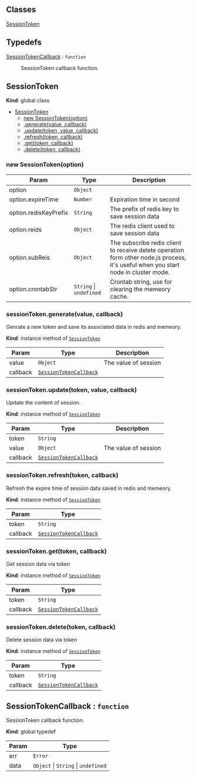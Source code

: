 ## Classes

<dl>
<dt><a href="#SessionToken">SessionToken</a></dt>
<dd></dd>
</dl>

## Typedefs

<dl>
<dt><a href="#SessionTokenCallback">SessionTokenCallback</a> : <code>function</code></dt>
<dd><p>SessionToken callback function.</p>
</dd>
</dl>

<a name="SessionToken"></a>

## SessionToken
**Kind**: global class  

* [SessionToken](#SessionToken)
    * [new SessionToken(option)](#new_SessionToken_new)
    * [.generate(value, callback)](#SessionToken+generate)
    * [.update(token, value, callback)](#SessionToken+update)
    * [.refresh(token, callback)](#SessionToken+refresh)
    * [.get(token, callback)](#SessionToken+get)
    * [.delete(token, callback)](#SessionToken+delete)

<a name="new_SessionToken_new"></a>

### new SessionToken(option)

| Param | Type | Description |
| --- | --- | --- |
| option | <code>Object</code> |  |
| option.expireTime | <code>Number</code> | Expiration time in second |
| option.redisKeyPrefix | <code>String</code> | The prefix of redis key to save session data |
| option.reids | <code>Object</code> | The redis client used to save session data |
| option.subReis | <code>Object</code> | The subscribe redis client to receive delete operation form other node.js process, it's useful when you start node in cluster mode. |
| option.crontabStr | <code>String</code> \| <code>undefined</code> | Crontab string, use for clearing the memeory cache. |

<a name="SessionToken+generate"></a>

### sessionToken.generate(value, callback)
Genrate a new token and save its associated data in redis and memeory.

**Kind**: instance method of [<code>SessionToken</code>](#SessionToken)  

| Param | Type | Description |
| --- | --- | --- |
| value | <code>Object</code> | The value of session |
| callback | [<code>SessionTokenCallback</code>](#SessionTokenCallback) |  |

<a name="SessionToken+update"></a>

### sessionToken.update(token, value, callback)
Update the content of session.

**Kind**: instance method of [<code>SessionToken</code>](#SessionToken)  

| Param | Type | Description |
| --- | --- | --- |
| token | <code>String</code> |  |
| value | <code>Object</code> | The value of session |
| callback | [<code>SessionTokenCallback</code>](#SessionTokenCallback) |  |

<a name="SessionToken+refresh"></a>

### sessionToken.refresh(token, callback)
Refresh the expire time of session data saved in redis and memeory.

**Kind**: instance method of [<code>SessionToken</code>](#SessionToken)  

| Param | Type |
| --- | --- |
| token | <code>String</code> | 
| callback | [<code>SessionTokenCallback</code>](#SessionTokenCallback) | 

<a name="SessionToken+get"></a>

### sessionToken.get(token, callback)
Get session data via token

**Kind**: instance method of [<code>SessionToken</code>](#SessionToken)  

| Param | Type |
| --- | --- |
| token | <code>String</code> | 
| callback | [<code>SessionTokenCallback</code>](#SessionTokenCallback) | 

<a name="SessionToken+delete"></a>

### sessionToken.delete(token, callback)
Delete session data via token

**Kind**: instance method of [<code>SessionToken</code>](#SessionToken)  

| Param | Type |
| --- | --- |
| token | <code>String</code> | 
| callback | [<code>SessionTokenCallback</code>](#SessionTokenCallback) | 

<a name="SessionTokenCallback"></a>

## SessionTokenCallback : <code>function</code>
SessionToken callback function.

**Kind**: global typedef  

| Param | Type |
| --- | --- |
| err | <code>Error</code> | 
| data | <code>Object</code> \| <code>String</code> \| <code>undefined</code> | 

